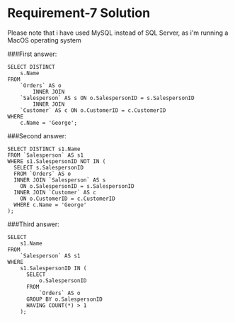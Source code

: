 # Requirement-7 Solution

Please note that i have used MySQL instead of SQL Server, as i'm running a MacOS operating system

###First answer:

    SELECT DISTINCT
        s.Name
    FROM
        `Orders` AS o
            INNER JOIN
        `Salesperson` AS s ON o.SalespersonID = s.SalespersonID
            INNER JOIN
        `Customer` AS c ON o.CustomerID = c.CustomerID
    WHERE
        c.Name = 'George';

###Second answer:

    SELECT DISTINCT s1.Name
    FROM `Salesperson` AS s1
    WHERE s1.SalespersonID NOT IN (
      SELECT s.SalespersonID
      FROM `Orders` AS o
      INNER JOIN `Salesperson` AS s
        ON o.SalespersonID = s.SalespersonID
      INNER JOIN `Customer` AS c
        ON o.CustomerID = c.CustomerID
      WHERE c.Name = 'George'
    );

###Third answer:

    SELECT
        s1.Name
    FROM
        `Salesperson` AS s1
    WHERE
        s1.SalespersonID IN (
          SELECT
              o.SalespersonID
          FROM
              `Orders` AS o
          GROUP BY o.SalespersonID
          HAVING COUNT(*) > 1
        );
